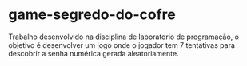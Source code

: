 # game-segredo-do-cofre

Trabalho desenvolvido na disciplina de laboratorio de programação, o objetivo é desenvolver um jogo onde o jogador tem 7 tentativas para descobrir a senha numérica  gerada aleatoriamente.
